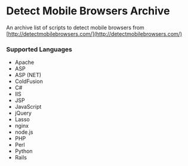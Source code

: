 # Detect Mobile Browsers Archive

An archive list of scripts to detect mobile browsers from [http://detectmobilebrowsers.com/](http://detectmobilebrowsers.com/)

### Supported Languages 
- Apache 
- ASP 
- ASP (NET) 
- ColdFusion	
- C# 
- IIS 
- JSP 
- JavaScript
- jQuery
- Lasso 
- nginx
- node.js
- PHP 
- Perl 
- Python 
- Rails